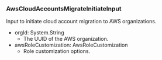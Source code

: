 ### AwsCloudAccountsMigrateInitiateInput
Input to initiate cloud account migration to AWS organizations.

- orgId: System.String
  - The UUID of the AWS organization.
- awsRoleCustomization: AwsRoleCustomization
  - Role customization options.
